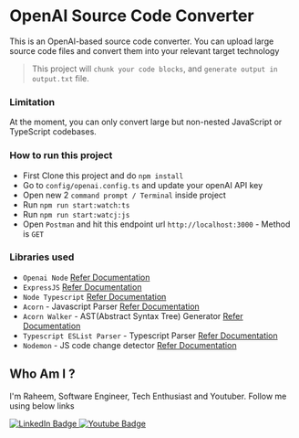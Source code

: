 # OpenAI Source Code Converter

This is an OpenAI-based source code converter. You can upload large source code files and convert them into your relevant target technology

> This project will `chunk your code blocks`, and `generate output in output.txt` file.

### Limitation

At the moment, you can only convert large but non-nested JavaScript or TypeScript codebases.

### How to run this project

- First Clone this project and do `npm install`
- Go to `config/openai.config.ts` and update your openAI API key
- Open new 2 `command prompt / Terminal` inside project
- Run `npm run start:watch:ts`
- Run `npm run start:watcj:js`
- Open `Postman` and hit this endpoint url `http://localhost:3000` - Method is `GET`

### Libraries used

- `Openai Node` [Refer Documentation](https://github.com/openai/openai-node)
- `ExpressJS` [Refer Documentation](https://expressjs.com/)
- `Node Typescript` [Refer Documentation](https://nodejs.org/en/learn/getting-started/nodejs-with-typescript)
- `Acorn` - Javascript Parser [Refer Documentation](https://www.npmjs.com/package/acorn/v/8.11.3)
- `Acorn Walker` - AST(Abstract Syntax Tree) Generator [Refer Documentation](https://www.npmjs.com/package/acorn-walk)
- `Typescript ESList Parser` - Typescript Parser [Refer Documentation](https://www.npmjs.com/package/@typescript-eslint/parser)
- `Nodemon` - JS code change detector [Refer Documentation](https://www.npmjs.com/package/nodemon)

## Who Am I ?

I'm Raheem, Software Engineer, Tech Enthusiast and Youtuber. Follow me using below links

<div id="badges">
  <a href="https://www.linkedin.com/in/raheem-mohamed-293ab1113">
    <img src="https://img.shields.io/badge/LinkedIn-blue?style=for-the-badge&logo=linkedin&logoColor=white" alt="LinkedIn Badge"/>
  </a>
  <a href="https://youtube.com/@raheemsview">
    <img src="https://img.shields.io/badge/YouTube-red?style=for-the-badge&logo=youtube&logoColor=white" alt="Youtube Badge"/>
  </a>
</div>
